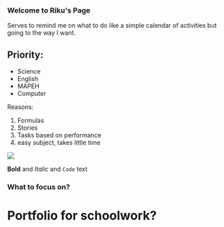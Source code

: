 ### Welcome to Riku's Page

Serves to remind me on what to do like a simple calendar of activities but going to the way I want.


## Priority:
- Science
- English
- MAPEH
- Computer


Reasons: 
1. Formulas 
2. Stories 
3. Tasks based on performance 
4. easy subject, takes little time



![](https://www.pinterest.jp/pin/590816044866019539/)


**Bold** and _Italic_ and `Code` text


### What to focus on?

# Portfolio for schoolwork?

